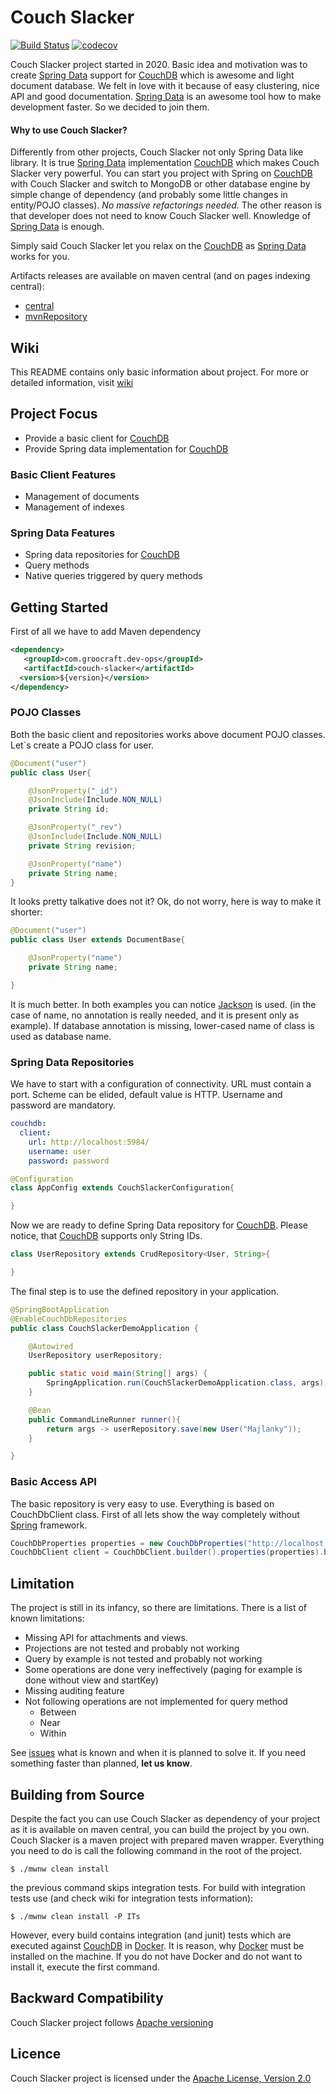 # Couch Slacker 
[![Build Status](https://travis-ci.com/Majlanky/couch-slacker.svg?branch=master)](https://travis-ci.com/Majlanky/couch-slacker) [![codecov](https://codecov.io/gh/Majlanky/couch-slacker/branch/master/graph/badge.svg)](https://codecov.io/gh/Majlanky/couch-slacker)

Couch Slacker project started in 2020. Basic idea and motivation was to create [Spring Data](https://spring.io/projects/spring-data) support for 
[CouchDB](https://couchdb.apache.org/) which is awesome and light document database. We felt in love with it because of easy clustering, nice API and good
 documentation. [Spring Data](https://spring.io/projects/spring-data) is an awesome tool how to make development faster. So we decided to join them.

#### Why to use Couch Slacker?
Differently from other projects, Couch Slacker not only Spring Data like library. It is true [Spring Data](https://spring.io/projects/spring-data) 
implementation [CouchDB](https://couchdb.apache.org/) which makes Couch Slacker very powerful. You can start you project with Spring on 
[CouchDB](https://couchdb.apache.org/) with Couch Slacker and switch to MongoDB or other database engine by simple change of dependency (and probably 
some little changes in entity/POJO classes). *No massive refactorings needed.* The other reason is that developer does not need to know Couch Slacker well. 
Knowledge of [Spring Data](https://spring.io/projects/spring-data) is enough.

Simply said Couch Slacker let you relax on the [CouchDB](https://couchdb.apache.org/) as [Spring Data](https://spring.io/projects/spring-data) works for
 you.
 
Artifacts releases are available on maven central (and on pages indexing central):
* [central](https://repo1.maven.org/maven2/com/groocraft/couch-slacker/)
* [mvnRepository](https://mvnrepository.com/artifact/com.groocraft/couch-slacker)

## Wiki
This README contains only basic information about project. For more or detailed information, visit [wiki](https://github.com/Majlanky/couch-slacker/wiki) 

## Project Focus
* Provide a basic client for [CouchDB](https://couchdb.apache.org/)
* Provide Spring data implementation for [CouchDB](https://couchdb.apache.org/)

### Basic Client Features
* Management of documents
* Management of indexes

### Spring Data Features
* Spring data repositories for [CouchDB](https://couchdb.apache.org/)
* Query methods
* Native queries triggered by query methods

## Getting Started 
First of all we have to add Maven dependency
```xml
<dependency>
   <groupId>com.groocraft.dev-ops</groupId>
   <artifactId>couch-slacker</artifactId>
  <version>${version}</version>
</dependency>
```
### POJO Classes
Both the basic client and repositories works above document POJO classes. Let`s create a POJO class for user.
```java
@Document("user")
public class User{

    @JsonProperty("_id")
    @JsonInclude(Include.NON_NULL)
    private String id;

    @JsonProperty("_rev")
    @JsonInclude(Include.NON_NULL)
    private String revision;

    @JsonProperty("name")
    private String name;
}
```
It looks pretty talkative does not it? Ok, do not worry, here is way to make it shorter:
```java
@Document("user")
public class User extends DocumentBase{

    @JsonProperty("name")
    private String name;

}
```
It is much better. In both examples you can notice [Jackson](https://github.com/FasterXML/jackson) is used. (in the case of name, no annotation is really
 needed, and it is present only as example). If database annotation is missing, lower-cased name of class is used as database name.
### Spring Data Repositories
We have to start with a configuration of connectivity. URL must contain a port. Scheme can be elided, default value is HTTP. Username and password are
 mandatory. 
```yaml
couchdb:
  client:
    url: http://localhost:5984/
    username: user
    password: password
```
```java
@Configuration
class AppConfig extends CouchSlackerConfiguration{

}
```
Now we are ready to define Spring Data repository for [CouchDB](https://couchdb.apache.org/). Please notice, that [CouchDB](https://couchdb.apache.org/) supports only String IDs.
```java
class UserRepository extends CrudRepository<User, String>{

}
```
The final step is to use the defined repository in your application.
```java
@SpringBootApplication
@EnableCouchDbRepositories
public class CouchSlackerDemoApplication {

	@Autowired
	UserRepository userRepository;

	public static void main(String[] args) {
		SpringApplication.run(CouchSlackerDemoApplication.class, args);
	}

	@Bean
	public CommandLineRunner runner(){
		return args -> userRepository.save(new User("Majlanky"));
	}

}
```

### Basic Access API
The basic repository is very easy to use. Everything is based on CouchDbClient class. First of all lets show the way completely without 
[Spring](https://spring.io/) framework.
```java
CouchDbProperties properties = new CouchDbProperties("http://localhost:5984/", "admin", "password");
CouchDbClient client = CouchDbClient.builder().properties(properties).build();
``` 

## Limitation
The project is still in its infancy, so there are limitations. There is a list of known limitations:
* Missing API for attachments and views.
* Projections are not tested and probably not working
* Query by example is not tested and probably not working
* Some operations are done very ineffectively (paging for example is done without view and startKey)
* Missing auditing feature
* Not following operations are not implemented for query method
  * Between
  * Near
  * Within

See [issues](https://github.com/Majlanky/couch-slacker/issues) what is known and when it is planned to solve it. If you need something faster than planned, **let us know**.

## Building from Source
Despite the fact you can use Couch Slacker as dependency of your project as it is available on maven central, you can build the 
project by you own. Couch Slacker is a maven project with prepared maven wrapper. Everything you need to do is call 
the following command in the root of the project.
```shell script
$ ./mwnw clean install
```
the previous command skips integration tests. For build with integration tests use (and check wiki for integration tests information):
```shell script
$ ./mwnw clean install -P ITs
```

However, every build contains integration (and junit) tests which are executed against [CouchDB](https://couchdb.apache.org/) in [Docker](https://www.docker.com/). It is reason, why
[Docker](https://www.docker.com/) must be installed on the machine. If you do not have Docker and do not want to install it, execute the first command.

## Backward Compatibility
Couch Slacker project follows [Apache versioning](https://apr.apache.org/versioning.html)

## Licence
Couch Slacker project is licensed under the [Apache License, Version 2.0](https://www.apache.org/licenses/LICENSE-2.0)
